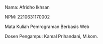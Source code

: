 Nama: Afridho Ikhsan

NPM: 2210631170002

Mata Kuliah Pemrograman Berbasis Web


Dosen Pengampu: Kamal Prihandani, M.kom.
